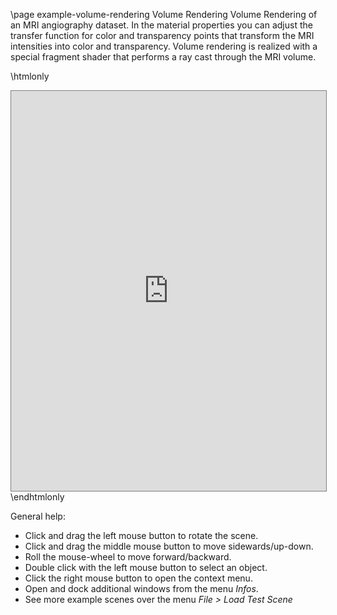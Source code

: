 \page example-volume-rendering Volume Rendering
Volume Rendering of an MRI angiography dataset. In the material properties you can adjust the transfer function for
color and transparency points that transform the MRI intensities into color and transparency. Volume rendering is
realized with a special fragment shader that performs a ray cast through the MRI volume.

\htmlonly
<iframe src="https://pallas.ti.bfh.ch/slproject?scene=45" width="100%" height="640" tabindex="0" style="border: 1px solid gray"></iframe>
\endhtmlonly

General help:
<ul>
  <li>Click and drag the left mouse button to rotate the scene.</li>
  <li>Click and drag the middle mouse button to move sidewards/up-down.</li>
  <li>Roll the mouse-wheel to move forward/backward.</li>
  <li>Double click with the left mouse button to select an object.</li>
  <li>Click the right mouse button to open the context menu.</li>
  <li>Open and dock additional windows from the menu <em>Infos</em>.</li>
  <li>See more example scenes over the menu <em>File > Load Test Scene</em></li>
</ul>